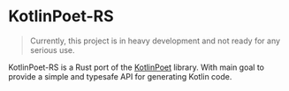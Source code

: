 # KotlinPoet-RS

> Currently, this project is in heavy development and not ready for any serious use.

KotlinPoet-RS is a Rust port of the [KotlinPoet](https://square.github.io/kotlinpoet/) library.
With main goal to provide a simple and typesafe API for generating Kotlin code.
